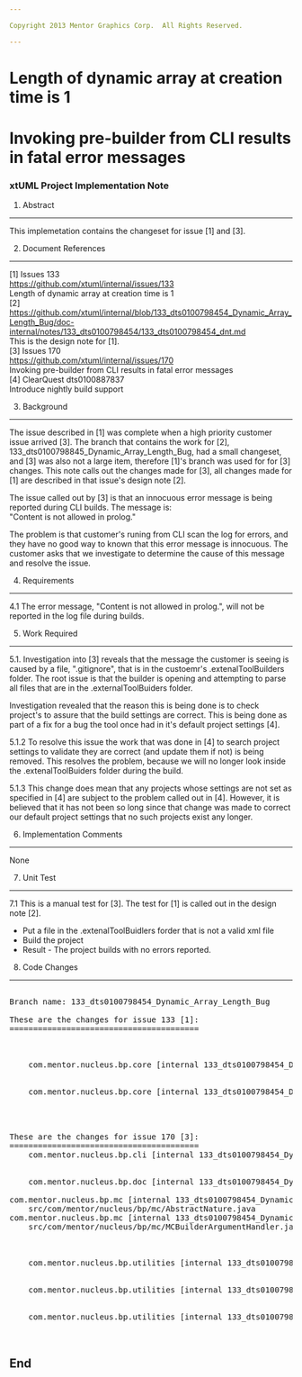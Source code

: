 ```yaml
---

Copyright 2013 Mentor Graphics Corp.  All Rights Reserved.

---
```


# Length of dynamic array at creation time is 1 
# Invoking pre-builder from CLI results in fatal error messages
### xtUML Project Implementation Note

1. Abstract
-----------
This implemetation contains the changeset for issue [1] and [3].  

2. Document References
----------------------
[1] Issues 133  
https://github.com/xtuml/internal/issues/133  
Length of dynamic array at creation time is 1  
[2] https://github.com/xtuml/internal/blob/133_dts0100798454_Dynamic_Array_Length_Bug/doc-internal/notes/133_dts0100798454/133_dts0100798454_dnt.md  
    This is the design note for [1].  
[3] Issues 170  
https://github.com/xtuml/internal/issues/170  
Invoking pre-builder from CLI results in fatal error messages  
[4] ClearQuest dts0100887837  
Introduce nightly build support  


3. Background
-------------
The issue described in [1] was complete when a high priority customer issue 
arrived [3]. The branch that contains the work for [2], 
133_dts0100798845_Dynamic_Array_Length_Bug, had a small changeset, and [3] was 
also not a large item, therefore [1]'s branch was used for for [3] changes. This 
note calls out the changes made for [3], all changes made for [1] are described 
in that issue's  design note [2].  

The issue called out by [3] is that an innocuous error message is being reported 
during CLI builds.  The message is:  
"Content is not allowed in prolog."  

The problem is that customer's runing from CLI scan the log for errors, and they 
have no good way to known that this error message is innocuous. The customer 
asks that we investigate to determine the cause of this message and resolve 
the issue.  

4. Requirements
---------------
4.1 The error message, "Content is not allowed in prolog.", will not be reported 
in the log file during builds.   

5. Work Required
----------------
5.1. Investigation into [3] reveals that the message the customer is seeing is 
caused by a file, ".gitignore",  that is in the custoemr's .extenalToolBuilders 
folder.  The root issue is that the builder is opening and attempting to parse 
all files that are in the .externalToolBuiders folder.  

Investigation revealed that the reason this is being done is to check project's 
to assure that the build settings are correct. This is being done as part of a 
fix for a bug the tool once had in it's default project settings [4].  

5.1.2 To resolve this issue the work that was done in [4] to search project 
settings to validate they are correct (and update them if not) is being removed. 
This resolves the problem, because we will no longer look inside the 
.extenalToolBuiders folder during the build.  

5.1.3 This change does mean that any projects whose settings are not set as 
specified in [4] are subject to the problem called out in [4].  However, it is 
believed that it has not been so long since that change was made to correct our 
default project settings that no such projects exist any longer.  


6. Implementation Comments
--------------------------
None  

7. Unit Test
------------
7.1 This is a manual test for [3]. The test for [1] is called out in the design note [2]. 
* Put a file in the .extenalToolBuidlers forder that is not a valid xml file
* Build the project
* Result - The project builds with no errors reported.

 
8. Code Changes
---------------

<pre>

Branch name: 133_dts0100798454_Dynamic_Array_Length_Bug

These are the changes for issue 133 [1]:
========================================

    
    
    com.mentor.nucleus.bp.core [internal 133_dts0100798454_Dynamic_Array_Length_Bug]/models/com.mentor.nucleus.bp.core/ooaofooa/Runtime Value/Runtime Value/Runtime Value.xtuml

    
    com.mentor.nucleus.bp.core [internal 133_dts0100798454_Dynamic_Array_Length_Bug]/models/com.mentor.nucleus.bp.core/ooaofooa/Value/Value/Value.xtuml


    

These are the changes for issue 170 [3]:
========================================
    com.mentor.nucleus.bp.cli [internal 133_dts0100798454_Dynamic_Array_Length_Bug]/src/com/mentor/nucleus/bp/cli/BuildWorkbenchAdvisor.java


    com.mentor.nucleus.bp.doc [internal 133_dts0100798454_Dynamic_Array_Length_Bug]/Reference/UserInterface/CommandLineInterface/HTML/CommandLineInterface.htm

com.mentor.nucleus.bp.mc [internal 133_dts0100798454_Dynamic_Array_Length_Bug]/
    src/com/mentor/nucleus/bp/mc/AbstractNature.java
com.mentor.nucleus.bp.mc [internal 133_dts0100798454_Dynamic_Array_Length_Bug]/
    src/com/mentor/nucleus/bp/mc/MCBuilderArgumentHandler.java


    
    com.mentor.nucleus.bp.utilities [internal 133_dts0100798454_Dynamic_Array_Length_Bug]/META-INF/MANIFEST.MF

    
    com.mentor.nucleus.bp.utilities [internal 133_dts0100798454_Dynamic_Array_Length_Bug]/src/com/mentor/nucleus/bp/utilities/build/UpgradeCompilerSettingsAction.java

    
    com.mentor.nucleus.bp.utilities [internal 133_dts0100798454_Dynamic_Array_Length_Bug]/plugin.xml


</pre>

End
---

